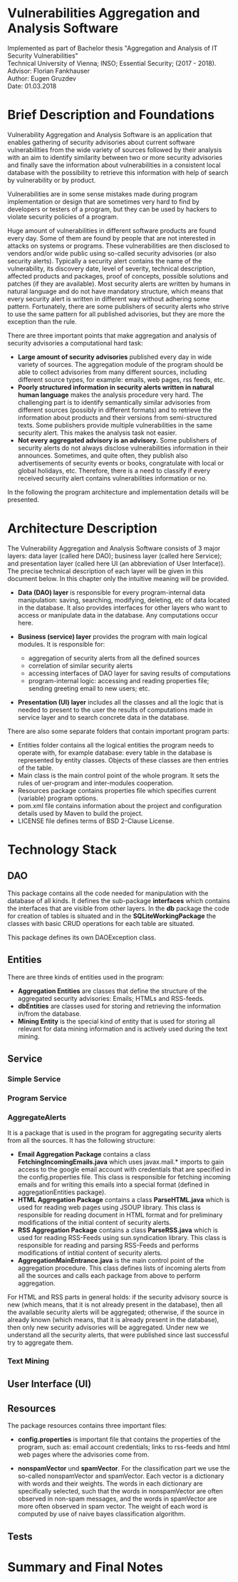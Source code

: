 # Vulnerabilities Aggregation and Analysis Software
Implemented as part of Bachelor thesis "Aggregation and Analysis of IT Security Vulnerabilities"  
Technical University of Vienna; INSO; Essential Security; (2017 - 2018).  
Advisor: Florian Fankhauser  
Author: Eugen Gruzdev  
Date: 01.03.2018

# Brief Description and Foundations
Vulnerability Aggregation and Analysis Software is
an application that enables gathering of security advisories
about current software vulnerabilities from the wide variety
of sources followed by their analysis with an aim to identify
similarity between two or more security advisories and finally
save the information about vulnerabilities in a consistent local
database with the possibility to retrieve this information with
help of search by vulnerability or by product.  

Vulnerabilities are in some sense mistakes made during program
implementation or design that are sometimes very hard to find
by developers or testers of a program, but they can be used by
hackers to violate security policies of a program.

Huge amount of vulnerabilities in different software products
are found every day. Some of them are found by people that are
not interested in attacks on systems or programs. These
vulnerabilities are then disclosed to vendors and/or wide public
using so-called security advisories (or also security alerts).
Typically a security alert contains the name of the vulnerability,
its discovery date, level of severity, technical description,
affected products and packages, proof of concepts, possible
solutions and patches (if they are available). Most security
alerts are written by humans in natural language and do not have
mandatory structure, which means that every security alert is written
in different way without adhering some pattern. Fortunately, there
are some publishers of security alerts who strive to use the same
pattern for all published advisories, but they are more the exception
than the rule.

There are three important points that make aggregation and 
analysis of security advisories a computational hard task:
* **Large amount of security advisories** published every day
in wide variety of sources. The aggregation module of the
program should be able to collect advisories from many different
sources, including different source types, for example: emails,
web pages, rss feeds, etc.
* **Poorly structured information in security alerts written
in natural human language** makes the analysis procedure very hard.
The challenging part is to identify semantically similar advisories
from different sources (possibly in different formats) and to
retrieve the information about products and their versions from
semi-structured texts. Some publishers provide multiple vulnerabilities
in the same security alert. This makes the analysis task not easier.
* **Not every aggregated advisory is an advisory.** Some publishers
of security alerts do not always disclose
vulnerabilities information in their announces. Sometimes, and
quite often, they publish also advertisements of security events
or books, congratulate with local or global holidays, etc. Therefore,
there is a need to classify if every received security alert
contains vulnerabilities information or no. 

In the following the program architecture and implementation details
will be presented.

# Architecture Description

The Vulnerability Aggregation and Analysis Software consists of
3 major layers: data layer (called here DAO); business layer
(called here Service); and presentation layer (called here UI
(an abbreviation of User Interface)). The precise technical
description of each layer will be given in this document below.
In this chapter only the intuitive meaning will be provided.

* **Data (DAO) layer** is responsible for every  program-internal
data manipulation: saving, searching, modifying, deleting, etc
of data located in the database. It also provides interfaces
for other layers who want to access or manipulate data in the
database. Any computations occur here.

* **Business (service) layer** provides the program with main
logical modules. It is responsible for:
    * aggregation of security alerts from all the defined
  sources
    * correlation of similar security alerts
    * accessing interfaces of DAO layer for saving results of computations
    * program-internal logic: accessing and reading properties
  file; sending greeting email to new users; etc.
  
* **Presentation (UI) layer** includes all the classes and all
the logic that is needed to present to the user the results of
computations made in service layer and to search concrete data
in the database.

There are also some separate folders that contain important
program parts:
* Entities folder contains all the logical entities the program
needs to operate with, for example database: every table in the
database is represented by entity classes. Objects of these
classes are then entries of the table.
* Main class is the main control point of the whole program.
It sets the rules of uer-program and inter-modules cooperation.
* Resources package contains properties file which specifies 
current (variable) program options.
* pom.xml file contains information about the project and
configuration details used by Maven to build the project.
* LICENSE file defines terms of BSD 2-Clause License.

# Technology Stack

## DAO
This package contains all the code needed for manipulation with
the database of all kinds. It defines the sub-package **interfaces**
which contains the interfaces that are visible from other layers.
In the **db** package the code for creation of tables is situated
and in the **SQLiteWorkingPackage** the classes with basic CRUD
operations for each table are situated.

This package defines its own DAOException class. 

## Entities
There are three kinds of entities used in the program:
* **Aggregation Entities** are classes that define the structure
of the aggregated security advisories: Emails; HTMLs and RSS-feeds.
* **dbEntities** are classes used for storing and retrieving the
information in/from the database.
* **Mining Entity** is the special kind of entity that is used
for storing all relevant for data mining information and is actively
used during the text mining.

## Service

### Simple Service

### Program Service

### AggregateAlerts

It is a package that is used in the program for aggregating
security alerts from all the sources. It has the following
structure:
* **Email Aggregation Package** contains a class **FetchingIncomingEmails.java**
which uses javax.mail.* imports to gain access to the google email
account with credentials that are specified in the config.properties file.
This class is responsible for fetching incoming emails and for
writing this  emails into a special format (defined in aggregationEntities package).
* **HTML Aggregation Package** contains a class **ParseHTML.java** which is used
for reading web pages using JSOUP library. This class is responsible for
reading document in HTML format and for preliminary modifications of the initial 
content of security alerts.
* **RSS Aggregation Package** contains a class **ParseRSS.java** which is used 
for reading RSS-Feeds using sun.syndication library. This class is responsible for
reading and parsing RSS-Feeds and performs modifications of intitial
content of security alerts.
* **AggregationMainEntrance.java** is the main control point
of the aggregation procedure. This class defines lists of
incoming alerts from all the sources and calls each package
from above to perform aggregation.

For HTML and RSS parts in general holds: if the security advisory source is new
(which means, that it is not already present in the database), then all the available security
alerts will be aggregated; otherwise, if the source in already known (which means, that it is
already present in the database), then only new security advisories will be aggregated. Under new
we understand all the security alerts, that were published since last successful try to
aggregate them.

### Text Mining

## User Interface (UI)

## Resources
The package resources contains three important files:
* **config.properties** is important file that contains the properties
of the program, such as: email account credentials; links to rss-feeds
and html web pages where the advisories come from.

* **nonspamVector** und **spamVector**. For the classification part we use
the so-called nonspamVector and spamVector. Each vector is a dictionary with
words and their weights. The words in each dictionary are specifically
selected, such that the words in nonspamVector are often observed in
non-spam messages, and the words in spamVector are more often observed in
spam vector. The weight of each word is computed by use of naive
bayes classification algorithm.

## Tests

# Summary and Final Notes